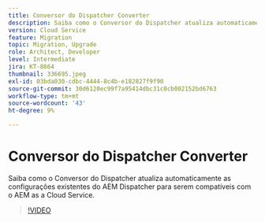 ```yaml
---
title: Conversor do Dispatcher Converter
description: Saiba como o Conversor do Dispatcher atualiza automaticamente as configurações existentes do AEM Dispatcher para serem compatíveis com o AEM as a Cloud Service.
version: Cloud Service
feature: Migration
topic: Migration, Upgrade
role: Architect, Developer
level: Intermediate
jira: KT-8664
thumbnail: 336695.jpeg
exl-id: 03bda030-cdbc-4444-8c4b-e182827f9f90
source-git-commit: 30d6120ec99f7a95414dbc31c0cb002152bd6763
workflow-type: tm+mt
source-wordcount: '43'
ht-degree: 9%

---
```


# Conversor do Dispatcher Converter

Saiba como o Conversor do Dispatcher atualiza automaticamente as configurações existentes do AEM Dispatcher para serem compatíveis com o AEM as a Cloud Service.

>[!VIDEO](https://video.tv.adobe.com/v/336695?quality=12&learn=on)
